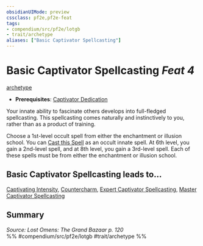 ```yaml
---
obsidianUIMode: preview
cssclass: pf2e,pf2e-feat
tags:
- compendium/src/pf2e/lotgb
- trait/archetype
aliases: ["Basic Captivator Spellcasting"]
---
```

# Basic Captivator Spellcasting  *Feat 4*  
[archetype](/rules/traits/archetype.md)  

- **Prerequisites**: [Captivator Dedication](/compendium/feats/captivator-dedication-lotgb.md)

Your innate ability to fascinate others develops into full-fledged spellcasting. This spellcasting comes naturally and instinctively to you, rather than as a product of training.

Choose a 1st-level occult spell from either the enchantment or illusion school. You can [Cast this Spell](/rules/actions/cast-a-spell.md) as an occult innate spell. At 6th level, you gain a 2nd-level spell, and at 8th level, you gain a 3rd-level spell. Each of these spells must be from either the enchantment or illusion school.

## Basic Captivator Spellcasting leads to...

[Captivating Intensity](/compendium/feats/captivating-intensity-lotgb.md), [Countercharm](/compendium/feats/countercharm-lotgb.md), [Expert Captivator Spellcasting](/compendium/feats/expert-captivator-spellcasting-lotgb.md), [Master Captivator Spellcasting](/compendium/feats/master-captivator-spellcasting-lotgb.md)

## Summary

*Source: Lost Omens: The Grand Bazaar p. 120*  
%% #compendium/src/pf2e/lotgb #trait/archetype %%